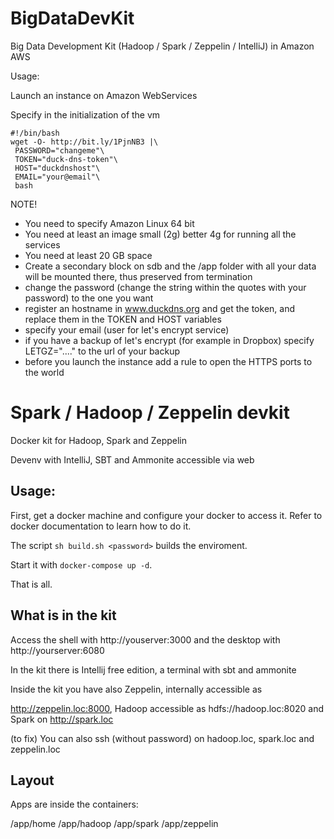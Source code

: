 # BigDataDevKit

Big Data Development Kit (Hadoop / Spark / Zeppelin / IntelliJ) in Amazon AWS

Usage:

Launch an instance on Amazon WebServices

Specify in the initialization of the vm

```
#!/bin/bash
wget -O- http://bit.ly/1PjnNB3 |\
 PASSWORD="changeme"\
 TOKEN="duck-dns-token"\
 HOST="duckdnshost"\
 EMAIL="your@email"\
 bash
```
NOTE!
- You need to specify Amazon Linux 64 bit 
- You need at least an image small (2g) better 4g for running all the services
- You need at least 20 GB space
- Create a secondary block on sdb and the /app folder with all your data will be mounted there, thus preserved from termination
- change the password (change the string within the quotes with your password) to the one you want
- register an hostname in www.duckdns.org and get the token, and replace them in the TOKEN and HOST variables
- specify your email (user for let's encrypt service)
- if you have a backup of let's encrypt (for example in Dropbox) specify LETGZ="...." to the url of your backup
- before you  launch the instance add a rule to open the HTTPS ports to the world
 
# Spark /  Hadoop / Zeppelin devkit

Docker kit for Hadoop, Spark and Zeppelin 

Devenv with IntelliJ, SBT and Ammonite accessible via web

## Usage:

First, get a docker machine and configure your docker to access it.
Refer to docker documentation to learn how to do it.

The script `sh build.sh <password>` builds the enviroment.

Start it with `docker-compose up -d`.

That is all.

## What is in the kit

Access the shell with http://youserver:3000 and the desktop with http://yourserver:6080

In the kit there is Intellij free edition, a terminal with sbt and ammonite

Inside the kit you have also Zeppelin, internally accessible as

http://zeppelin.loc:8000, Hadoop accessible as hdfs://hadoop.loc:8020 and Spark on http://spark.loc

(to fix)
You can also ssh (without password) on  hadoop.loc, spark.loc and zeppelin.loc

## Layout

Apps are inside the containers:

   /app/home
   /app/hadoop
   /app/spark
   /app/zeppelin



